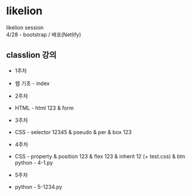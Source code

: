 # likelion

likelion session  
4/28 - bootstrap / 배포(Netlify)

classlion 강의 
------------ 
+ 1주차 
 +  웹 기초 - index  

+ 2주차  
 + HTML - html 123 & form  

+ 3주차  
 + CSS - selector 12345 & pseudo & per & box 123  
+ 4주차   
 + CSS - property & position 123 & flex 123 & inherit 12 (+ test.css) & btn  
       python - 4-1.py  
+ 5주차  
 + python - 5-1234.py
